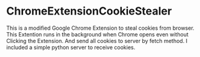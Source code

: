 # ChromeExtensionCookieStealer

This is a modified Google Chrome Extension to steal cookies from browser. 
This Extention runs in the background when Chrome opens even without Clicking the Extension. 
And send all cookies to server by fetch method. I included a simple python server to receive cookies.
